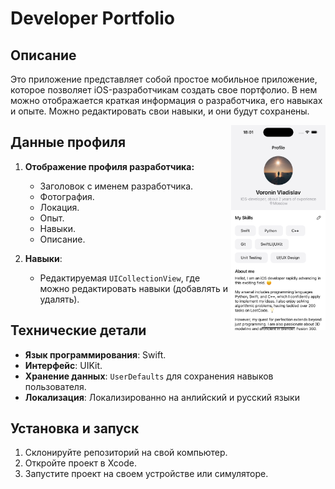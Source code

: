 # Developer Portfolio

## Описание

Это приложение представляет собой простое мобильное приложение, которое позволяет iOS-разработчикам создать свое
портфолио. В нем можно отображается краткая информация о разработчика, его навыках и опыте. Можно редактировать
свои навыки, и они будут сохранены.

<img align="right" width="30%" src="https://github.com/Vl-VSV/BusinessCardUIKit/blob/main/Images/Main_en.png">

## Данные профиля

1. **Отображение профиля разработчика:**
    - Заголовок с именем разработчика.
    - Фотография.
    - Локация.
    - Опыт.
    - Навыки.
    - Описание.

2. **Навыки**:
    - Редактируемая `UICollectionView`, где можно редактировать навыки (добавлять и удалять).

## Технические детали

- **Язык программирования**: Swift.
- **Интерфейс**: UIKit.
- **Хранение данных**: `UserDefaults` для сохранения навыков пользователя.
- **Локализация**: Локализированно на анлийский и русский языки

## Установка и запуск

1. Склонируйте репозиторий на свой компьютер.
2. Откройте проект в Xcode.
3. Запустите проект на своем устройстве или симуляторе.